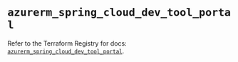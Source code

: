 # `azurerm_spring_cloud_dev_tool_portal`

Refer to the Terraform Registry for docs: [`azurerm_spring_cloud_dev_tool_portal`](https://registry.terraform.io/providers/hashicorp/azurerm/4.8.0/docs/resources/spring_cloud_dev_tool_portal).
